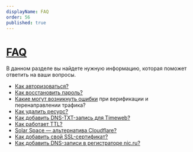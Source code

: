 ```yaml
---
displayName: FAQ
order: 56
published: true
---
```


# [FAQ](faq)

В данном разделе вы найдете нужную информацию, которая поможет ответить на ваши вопросы.

- [Как авторизоваться?]([204])
- [Как восстановить пароль?]([208])
- [Какие могут возникнуть ошибки]([268]) при верификации и перенаправлении трафика?
- [Как удалить ресурс?](https://docs.solarspace.pro/resources/settings-resource#delete-resource)
- [Как добавить DNS-TXT-запись для Timeweb?]([277])
- [Как работает TTL?]([278])
- [Solar Space — альтернатива Cloudflare?]([279])
- [Как добавить свой SSL-сертификат?]([280])
- [Как добавить DNS-записи в регистраторе nic.ru?]([282])